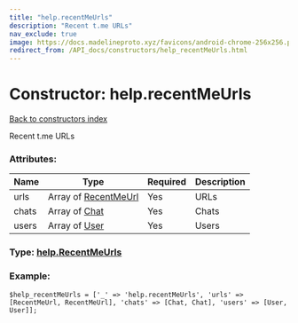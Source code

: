 ```yaml
---
title: "help.recentMeUrls"
description: "Recent t.me URLs"
nav_exclude: true
image: https://docs.madelineproto.xyz/favicons/android-chrome-256x256.png
redirect_from: /API_docs/constructors/help_recentMeUrls.html
---
```

# Constructor: help.recentMeUrls  
[Back to constructors index](/API_docs/constructors/index.html)



Recent t.me URLs

### Attributes:

| Name     |    Type       | Required | Description |
|----------|---------------|----------|-------------|
|urls|Array of [RecentMeUrl](/API_docs/types/RecentMeUrl.html) | Yes|URLs|
|chats|Array of [Chat](/API_docs/types/Chat.html) | Yes|Chats|
|users|Array of [User](/API_docs/types/User.html) | Yes|Users|



### Type: [help.RecentMeUrls](/API_docs/types/help.RecentMeUrls.html)


### Example:

```
$help_recentMeUrls = ['_' => 'help.recentMeUrls', 'urls' => [RecentMeUrl, RecentMeUrl], 'chats' => [Chat, Chat], 'users' => [User, User]];
```  
